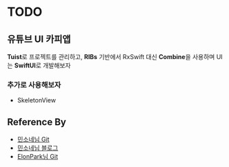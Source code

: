 # TODO
## 유튜브 UI 카피앱
**Tuist**로 프로젝트를 관리하고,
**RIBs** 기반에서 RxSwift 대신 **Combine**을 사용하며
UI는 **SwiftUI**로 개발해보자

### 추가로 사용해보자
- SkeletonView


## Reference By
- [민소네님 Git](https://github.com/minsOne/iOSApplicationTemplate)
- [민소네님 블로그](https://minsone.github.io/archive)
- [ElonPark님 Git](https://github.com/ElonPark/RIBsReactorKit)
